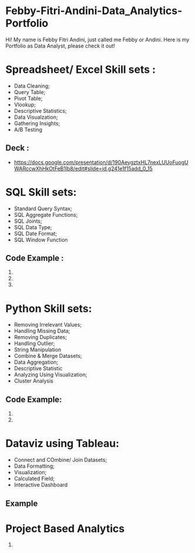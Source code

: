 # Febby-Fitri-Andini-Data_Analytics-Portfolio

Hi! My name is Febby Fitri Andini, just called me Febby or Andini. Here is my Portfolio as Data Analyst, please check it out!

# Spreadsheet/ Excel Skill sets :
- Data Cleaning;
- Query Table;
- Pivot Table;
- Vlookup;
- Descriptive Statistics;
- Data Visualzation;
- Gathering Insights;
- A/B Testing

## Deck :
- https://docs.google.com/presentation/d/190AeygztxHL7nexLUUoFuogUWARccwXhHkOtFeB1lb8/edit#slide=id.g241e1f15add_0_15

# SQL Skill sets:
- Standard Query Syntax;
- SQL Aggregate Functions;
- SQL Joints;
- SQL Data Type;
- SQL Date Format;
- SQL Window Function

## Code Example :
1. 
2. 
3. 

# Python Skill sets:
- Removing Irrelevant Values;
- Handling Missing Data;
- Removing Duplicates;
- Handling Outlier;
- String Manipulation
- Combine & Merge Datasets;
- Data Aggregation;
- Descriptive Statistic
- Analyzing Using Visualization;
- Cluster Analysis

## Code Example:
1. 
2.

# Dataviz using Tableau:
- Connect and COmbine/ Join Datasets;
- Data Formatting;
- Visualization;
- Calculated Field;
- Interactive Dashboard

## Example

# Project Based Analytics
1. 
